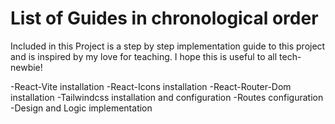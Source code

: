# List of Guides in chronological order
Included in this Project is a step by step implementation guide to this project and is inspired by my love for teaching.
I hope this is useful to all tech-newbie!

-React-Vite installation
-React-Icons installation
-React-Router-Dom installation
-Tailwindcss installation and configuration
-Routes configuration
-Design and Logic implementation
